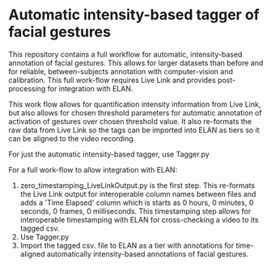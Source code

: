 # Automatic intensity-based tagger of facial gestures
This repository contains a full workflow for automatic, intensity-based annotation of facial gestures. This allows for larger datasets than before and for reliable, between-subjects annotation with computer-vision and calibration. This full work-flow requires Live Link and provides post-processing for integration with ELAN.

This work flow allows for quantification intensity information from Live Link, but also allows for chosen threshold parameters for automatic annotation of activation of gestures over chosen threshold value.
It also re-formats the raw data from Live Link so the tags can be imported into ELAN as tiers so it can be aligned to the video recording.


For just the automatic intensity-based tagger, use Tagger.py 


For a full work-flow to allow integration with ELAN:
1. zero_timestamping_LiveLinkOutput.py is the first step. This re-formats the Live Link output for interoperable column names between files and adds a 'Time Elapsed' column which is starts as 0 hours, 0 minutes, 0 seconds, 0 frames, 0 milliseconds. This timestamping step allows for interoperable timestamping with ELAN for cross-checking a video to its tagged csv.
2. Use Tagger.py
3. Import the tagged csv. file to ELAN as a tier with annotations for time-aligned automatically intensity-based annotations of facial gestures.
